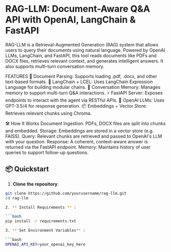 #  RAG-LLM: Document-Aware Q&A API with OpenAI, LangChain & FastAPI
RAG-LLM is a Retrieval-Augmented Generation (RAG) system that allows users to query their documents using natural language. Powered by OpenAI LLMs, LangChain, and FastAPI, this tool reads documents like PDFs and DOCX files, retrieves relevant context, and generates intelligent answers. It also supports multi-turn conversation memory.

 FEATURES
📄 Document Parsing: Supports loading .pdf, .docx, and other text-based formats.
🔗 LangChain + LCEL: Uses LangChain Expression Language for building modular chains.
🧠 Conversation Memory: Manages memory to support multi-turn Q&A interactions.
⚡ FastAPI Server: Exposes endpoints to interact with the agent via RESTful APIs.
🤖 OpenAI LLMs: Uses GPT-3.5/4 for response generation.
📦 Embeddings + Vector Store: Retrieves relevant chunks using  Chroma.

🛠️ How It Works
Document Ingestion: PDFs, DOCX files are split into chunks and embedded.
Storage: Embeddings are stored in a vector store (e.g. FAISS).
Query: Relevant chunks are retrieved and passed to OpenAI's LLM with your question.
Response: A coherent, context-aware answer is returned via the FastAPI endpoint.
Memory: Maintains history of user queries to support follow-up questions.



## 📦 Quickstart

1. **Clone the repository**:

```bash
git clone https://github.com/yourusername/rag-llm.git
cd rag-llm

2. ** Install Requirements ** :

```bash
pip install -r requirements.txt

3. ** Set Environment Variables** :

```bash
OPENAI_API_KEY=your_openai_key_here
